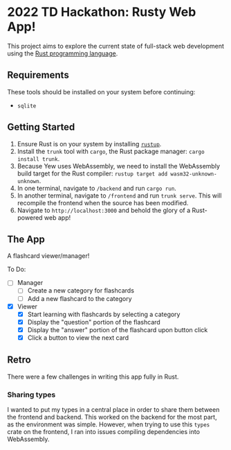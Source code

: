 # 2022 TD Hackathon: Rusty Web App!

This project aims to explore the current state of full-stack web development using the [Rust programming language](https://www.rust-lang.org/).

## Requirements

These tools should be installed on your system before continuing:

- `sqlite`

## Getting Started

1. Ensure Rust is on your system by installing [`rustup`](https://rustup.rs/).
2. Install the `trunk` tool with `cargo`, the Rust package manager: `cargo install trunk`.
3. Because Yew uses WebAssembly, we need to install the WebAssembly build target for the Rust compiler: `rustup target add wasm32-unknown-unknown`.
4. In one terminal, navigate to `/backend` and run `cargo run`.
5. In another terminal, navigate to `/frontend` and run `trunk serve`. This will recompile the frontend when the source has been modified.
6. Navigate to `http://localhost:3000` and behold the glory of a Rust-powered web app!

## The App

A flashcard viewer/manager!

To Do:
- [ ] Manager
  - [ ] Create a new category for flashcards
  - [ ] Add a new flashcard to the category
- [X] Viewer
  - [X] Start learning with flashcards by selecting a category
  - [X] Display the "question" portion of the flashcard
  - [X] Display the "answer" portion of the flashcard upon button click
  - [X] Click a button to view the next card
  
## Retro

There were a few challenges in writing this app fully in Rust.

### Sharing types

I wanted to put my types in a central place in order to share them between the frontend and backend. This worked on the backend for the most part, as the environment was simple. However, when trying to use this `types` crate on the frontend, I ran into issues compiling dependencies into WebAssembly.
